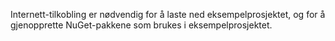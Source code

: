 Internett-tilkobling er nødvendig for å laste ned eksempelprosjektet, og for å gjenopprette NuGet-pakkene som brukes i eksempelprosjektet.